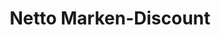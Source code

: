 ---
title: "Netto Marken-Discount"
url: /moeckern/netto-marken-discount-gewerbestrasse/
shop: Supermarkt
---